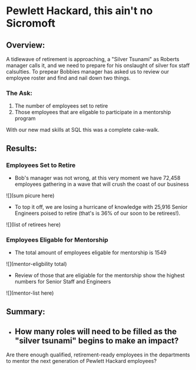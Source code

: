# Pewlett Hackard, this ain't no Sicromoft

## Overview: 
A tidlewave of retirement is approaching, a "Silver Tsunami" as Roberts manager calls it, and we need to prepare for his onslaught of silver fox staff calsulties. To prepear Bobbies manager has asked us to review our employee roster and find and nail down two things.
### The Ask:
1. The number of employees set to retire
2. Those employees that are eligable to participate in a mentorship program

With our new mad skills at SQL this was a complete cake-walk. 

## Results:
### Employees Set to Retire 
  - Bob's manager was not wrong, at this very moment we have 72,458 employees gathering in a wave that will crush the coast of our business


  ![](sum picure here)
  - To top it off, we are losing a hurricane of knowledge with 25,916 Senior Engineers poised to retire (that's is 36% of our soon to be retirees!). 
  
  ![](list of retirees here)
### Employees Eligable for Mentorship 
  - The total amount of employees eligable for mentorship is 1549


  ![](mentor-eligbility total)
  - Review of those that are eligiable for the mentorship show the highest numbers for Senior Staff and Engineers


  ![](mentor-list here)


## Summary: 
  - How many roles will need to be filled as the "silver tsunami" begins to make an impact?
    -      
Are there enough qualified, retirement-ready employees in the departments to mentor the next generation of Pewlett Hackard employees?
